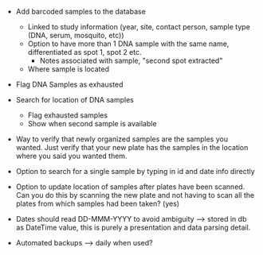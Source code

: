 - Add barcoded samples to the database
    - Linked to study information (year, site, contact person, sample type (DNA, serum, mosquito, etc))
    - Option to have more than 1 DNA sample with the same name, differentiated as spot 1, spot 2 etc.
        - Notes associated with sample, "second spot extracted"
    - Where sample is located

- Flag DNA Samples as exhausted

- Search for location of DNA samples
    - Flag exhausted samples
    - Show when second sample is available

- Way to verify that newly organized samples are the samples you wanted. Just verify that your new plate has the samples in the location where you said you wanted them.

- Option to search for a single sample by typing in id and date info directly

- Option to update location of samples after plates have been scanned. Can you do this by scanning the new plate and not having to scan all the plates from which samples had been taken? (yes)

- Dates should read DD-MMM-YYYY to avoid ambiguity --> stored in db as DateTime value, this is purely a presentation and data parsing detail.

- Automated backups --> daily when used?



   